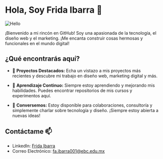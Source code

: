 # Hola, Soy Frida Ibarra 👋

![Hello](https://media.giphy.com/media/SFCgftom8E2TAx3Fav/giphy.gif)

¡Bienvenido a mi rincón en GitHub! Soy una apasionada de la tecnología, el diseño web y el marketing. ¡Me encanta construir cosas hermosas y funcionales en el mundo digital!

## ¿Qué encontrarás aquí?

- 🌟 **Proyectos Destacados:** Echa un vistazo a mis proyectos más recientes y descubre mi trabajo en diseño web, marketing digital y más.

- 🌱 **Aprendizaje Continuo:** Siempre estoy aprendiendo y mejorando mis habilidades. Puedes encontrar repositorios de mis cursos y experimentos aquí.

- 💬 **Conversemos:** Estoy disponible para colaboraciones, consultoría y simplemente charlar sobre tecnología y diseño. ¡Siempre estoy abierta a nuevas ideas!

## Contáctame 📫

- LinkedIn: [Frida Ibarra](https://www.linkedin.com/in/fridaibarra/)
- Correo Electrónico: [fa.ibarra001@ebc.edu.mx](mailto:fa.ibarra001@ebc.edu.mx)
